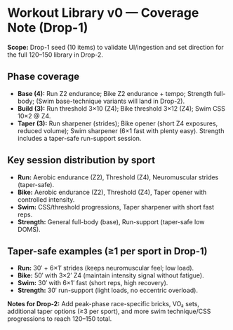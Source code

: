# Workout Library v0 — Coverage Note (Drop-1)

**Scope:** Drop-1 seed (10 items) to validate UI/ingestion and set direction for the full 120–150 library in Drop-2.

## Phase coverage
- **Base (4):** Run Z2 endurance; Bike Z2 endurance + tempo; Strength full-body; (Swim base-technique variants will land in Drop-2).
- **Build (3):** Run threshold 3×10 (Z4); Bike threshold 3×12 (Z4); Swim CSS 10×2 @ Z4.
- **Taper (3):** Run sharpener (strides); Bike opener (short Z4 exposures, reduced volume); Swim sharpener (6×1 fast with plenty easy). Strength includes a taper-safe run-support session.

## Key session distribution by sport
- **Run:** Aerobic endurance (Z2), Threshold (Z4), Neuromuscular strides (taper-safe).
- **Bike:** Aerobic endurance (Z2), Threshold (Z4), Taper opener with controlled intensity.
- **Swim:** CSS/threshold progressions, Taper sharpener with short fast reps.
- **Strength:** General full-body (base), Run-support (taper-safe low DOMS).

## Taper-safe examples (≥1 per sport in Drop-1)
- **Run:** 30′ + 6×1′ strides (keeps neuromuscular feel; low load).
- **Bike:** 50′ with 3×2′ Z4 (maintain intensity signal without fatigue).
- **Swim:** 30′ with 6×1′ fast (short reps, high recovery).
- **Strength:** 30′ run-support (light loads, no eccentric overload).

**Notes for Drop-2:** Add peak-phase race-specific bricks, VO₂ sets, additional taper options (≥3 per sport), and more swim technique/CSS progressions to reach 120–150 total.